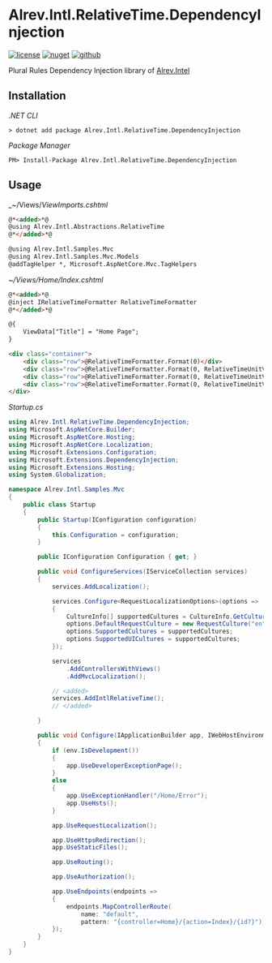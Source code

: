 ﻿# Alrev.Intl.RelativeTime.DependencyInjection

[![license](https://img.shields.io/github/license/pointnet/alrev-intl)](../../LICENSE)
[![nuget](https://img.shields.io/nuget/v/Alrev.Intl.RelativeTime.DependencyInjection)](https://www.nuget.org/packages/Alrev.Intl.RelativeTime.DependencyInjection/)
[![github](https://img.shields.io/endpoint?url=https://gist.githubusercontent.com/pointnet/8738e44902f9f103575dfa796d42fa73/raw/Alrev.Intl.RelativeTime.DependencyInjection.json)](https://github.com/pointnet/alrev-intl/packages/724135)

Plural Rules Dependency Injection library of [Alrev.Intel](../../../../)

## Installation

_.NET CLI_

```shell
> dotnet add package Alrev.Intl.RelativeTime.DependencyInjection
```

_Package Manager_

```shell
PM> Install-Package Alrev.Intl.RelativeTime.DependencyInjection
```

## Usage

_~/Views/_ViewImports.cshtml_

```html
@*<added>*@
@using Alrev.Intl.Abstractions.RelativeTime
@*</added>*@

@using Alrev.Intl.Samples.Mvc
@using Alrev.Intl.Samples.Mvc.Models
@addTagHelper *, Microsoft.AspNetCore.Mvc.TagHelpers
```

_~/Views/Home/Index.cshtml_

```html
@*<added>*@
@inject IRelativeTimeFormatter RelativeTimeFormatter
@*</added>*@

@{
    ViewData["Title"] = "Home Page";
}

<div class="container">
    <div class="row">@RelativeTimeFormatter.Format(0)</div>
    <div class="row">@RelativeTimeFormatter.Format(0, RelativeTimeUnitValues.Day)</div>
    <div class="row">@RelativeTimeFormatter.Format(0, RelativeTimeUnitValues.Day, RelativeTimeStyleValues.Narrow)</div>
    <div class="row">@RelativeTimeFormatter.Format(0, RelativeTimeUnitValues.Day, RelativeTimeStyleValues.Narrow, RelativeTimeNumericValues.Auto)</div>
</div>
```

_Startup.cs_

```csharp
using Alrev.Intl.RelativeTime.DependencyInjection;
using Microsoft.AspNetCore.Builder;
using Microsoft.AspNetCore.Hosting;
using Microsoft.AspNetCore.Localization;
using Microsoft.Extensions.Configuration;
using Microsoft.Extensions.DependencyInjection;
using Microsoft.Extensions.Hosting;
using System.Globalization;

namespace Alrev.Intl.Samples.Mvc
{
    public class Startup
    {
        public Startup(IConfiguration configuration)
        {
            this.Configuration = configuration;
        }

        public IConfiguration Configuration { get; }

        public void ConfigureServices(IServiceCollection services)
        {
            services.AddLocalization();

            services.Configure<RequestLocalizationOptions>(options =>
            {
                CultureInfo[] supportedCultures = CultureInfo.GetCultures(CultureTypes.AllCultures);
                options.DefaultRequestCulture = new RequestCulture("en");
                options.SupportedCultures = supportedCultures;
                options.SupportedUICultures = supportedCultures;
            });

            services
                .AddControllersWithViews()
                .AddMvcLocalization();

            // <added>
            services.AddIntlRelativeTime();
            // </added>

        }

        public void Configure(IApplicationBuilder app, IWebHostEnvironment env)
        {
            if (env.IsDevelopment())
            {
                app.UseDeveloperExceptionPage();
            }
            else
            {
                app.UseExceptionHandler("/Home/Error");
                app.UseHsts();
            }

            app.UseRequestLocalization();

            app.UseHttpsRedirection();
            app.UseStaticFiles();

            app.UseRouting();

            app.UseAuthorization();

            app.UseEndpoints(endpoints =>
            {
                endpoints.MapControllerRoute(
                    name: "default",
                    pattern: "{controller=Home}/{action=Index}/{id?}");
            });
        }
    }
}
```